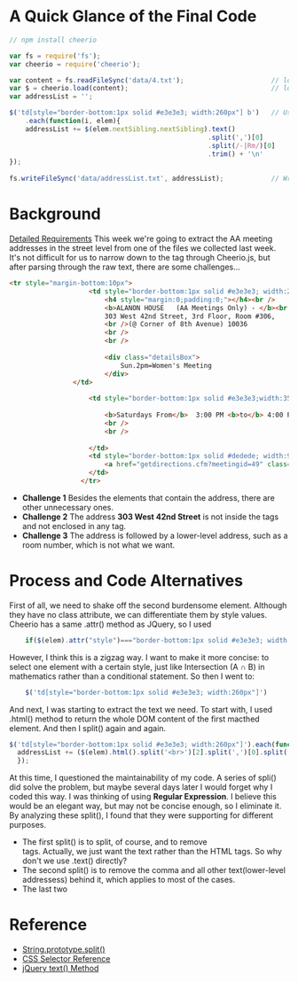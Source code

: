 # A Quick Glance of the Final Code

```javascript
// npm install cheerio

var fs = require('fs');
var cheerio = require('cheerio');

var content = fs.readFileSync('data/4.txt');                      // load the 4.txt file into a variable, `content`
var $ = cheerio.load(content);                                    // load `content` into a cheerio object
var addressList = '';                                           

$('td[style="border-bottom:1px solid #e3e3e3; width:260px"] b')   // Use CSS selector to select all td with a specific tyle and element
    .each(function(i, elem){
    addressList += $(elem.nextSibling.nextSibling).text()              // Use .nextSibling method to re-navigate to a new object
                                                  .split(',')[0]       // Split it and only keep the first object
                                                  .split(/-|Rm/)[0]    // Deal with the outlier
                                                  .trim() + '\n'       // Remove spaces and make the variable hold the lines
});
   
fs.writeFileSync('data/addressList.txt', addressList);            // Write all the addresses to a text file
```

# Background

[Detailed Requirements](https://github.com/gitacoco/data-structures/blob/master/weekly_assignment_02.md)
This week we're going to extract the AA meeting addresses in the street level from one of the files we collected last week. It's not difficult for us to narrow down to the <td> tag through Cheerio.js, but after parsing through the raw text, there are some challenges…

```html
<tr style="margin-bottom:10px">
                    <td style="border-bottom:1px solid #e3e3e3; width:260px" valign="top">
                    	<h4 style="margin:0;padding:0;"></h4><br />
				  	    <b>ALANON HOUSE   (AA Meetings Only) - </b><br />
						303 West 42nd Street, 3rd Floor, Room #306, 
						<br />(@ Corner of 8th Avenue) 10036
						<br />
						<br />
                        
                        <div class="detailsBox"> 
                        	Sun.2pm=Women's Meeting 
                        </div>
	            </td>
	
                    <td style="border-bottom:1px solid #e3e3e3;width:350px;" valign="top">
                   	 	
				  	    <b>Saturdays From</b>  3:00 PM <b>to</b> 4:00 PM <br /><b>Meeting Type</b> OD = Open Discussion meeting 
			 			<br />
                    	<br />
                    		
					</td> 
                    <td style="border-bottom:1px solid #dedede; width:90px; ">
                    	<a href="getdirections.cfm?meetingid=49" class="GetDirections">Get Directions</a>
                    </td>
                  </tr>
```
* **Challenge 1** Besides the <td> elements that contain the address, there are other unnecessary ones.
* **Challenge 2** The address **303 West 42nd Street** is not inside the <td> tags and not enclosed in any tag. 
* **Challenge 3** The address is followed by a lower-level address, such as a room number, which is not what we want.

# Process and Code Alternatives
First of all, we need to shake off the second burdensome <td> element. Although they have no class attribute, we can differentiate them by style values. Cheerio has a same .attr() method as JQuery, so I used 
```javascript
	if($(elem).attr("style")==="border-bottom:1px solid #e3e3e3; width:260px") 
```

However, I think this is a zigzag way. I want to make it more concise: to select one element with a certain style, just like Intersection (A ∩ B) in mathematics rather than a conditional statement. So then I went to:
```javascript
	$('td[style="border-bottom:1px solid #e3e3e3; width:260px"]')
```

And next, I was starting to extract the text we need. To start with, I used .html() method to return the whole DOM content of the first macthed element. And then I split() again and again. 
```javascript
$('td[style="border-bottom:1px solid #e3e3e3; width:260px"]').each(function(i, elem){
  addressList += ($(elem).html().split('<br>')[2].split(',')[0].split(' - ')[0].split(' Rm ')[0]).trim() + '\n';
  });
```
At this time, I questioned the maintainability of my code. A series of spli() did solve the problem, but maybe several days later I would forget why I coded this way. I was thinking of using **Regular Expression**. I believe this would be an elegant way, but may not be concise enough, so I eliminate it. By analyzing these split(), I found that they were supporting for different purposes. 
* The first split() is to split, of course, and to remove <br> tags. Actually, we just want the text rather than the HTML tags. So why don't we use .text() directly?
* The second split() is to remove the comma and all other text(lower-level addressess) behind it, which applies to most of the cases.
* The last two 



# Reference
* [String.prototype.split()](https://developer.mozilla.org/en-US/docs/Web/JavaScript/Reference/Global_Objects/String/split)
* [CSS Selector Reference](https://www.w3schools.com/cssref/css_selectors.asp)
* [jQuery text() Method](https://www.w3schools.com/jquery/html_text.asp)
